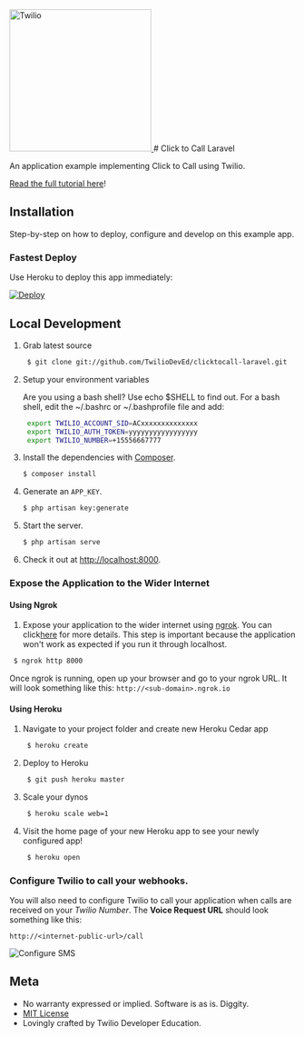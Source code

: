 <a href="https://www.twilio.com">
  <img src="https://static0.twilio.com/marketing/bundles/marketing/img/logos/wordmark-red.svg" alt="Twilio" width="250" />
</a>
# Click to Call Laravel

An application example implementing Click to Call using Twilio.

[Read the full tutorial here](https://www.twilio.com/docs/tutorials/walkthrough/click-to-call/php/laravel)!

## Installation

Step-by-step on how to deploy, configure and develop on this example app.

### Fastest Deploy

Use Heroku to deploy this app immediately:

[![Deploy](https://www.herokucdn.com/deploy/button.png)](https://heroku.com/deploy?template=https://github.com/TwilioDevEd/clicktocall-laravel)

## Local Development

1. Grab latest source

    ```bash
     $ git clone git://github.com/TwilioDevEd/clicktocall-laravel.git
    ```

1. Setup your environment variables

   Are you using a bash shell? Use echo $SHELL to find out. For a bash 
   shell, edit the ~/.bashrc or ~/.bashprofile file and add:

   ```sh
    export TWILIO_ACCOUNT_SID=ACxxxxxxxxxxxxxx
    export TWILIO_AUTH_TOKEN=yyyyyyyyyyyyyyyyy
    export TWILIO_NUMBER=+15556667777
   ```

1. Install the dependencies with [Composer](https://getcomposer.org/).

   ```bash
   $ composer install
   ```

1. Generate an `APP_KEY`.

   ```bash
   $ php artisan key:generate
   ```
   
1. Start the server.

   ```bash
   $ php artisan serve
   ```   

1. Check it out at [http://localhost:8000](http://localhost:8000).

### Expose the Application to the Wider Internet

#### Using Ngrok

1. Expose your application to the wider internet using [ngrok](http://ngrok.com).
   You can click[here](#expose-the-application-to-the-wider-internet) 
   for more details. This step is important because the application won't
   work as expected if you run it through localhost.

  ```bash
   $ ngrok http 8000
  ```

  Once ngrok is running, open up your browser and go to your ngrok URL. 
  It will look something like this: `http://<sub-domain>.ngrok.io`

#### Using Heroku

1. Navigate to your project folder and create new Heroku Cedar app
    
    ```bash
     $ heroku create
    ```

1. Deploy to Heroku

    ```bash
     $ git push heroku master
    ```

1. Scale your dynos

    ```bash
     $ heroku scale web=1
    ```

1. Visit the home page of your new Heroku app to see your newly 
   configured app!

    ```bash
     $ heroku open
    ```

### Configure Twilio to call your webhooks.

  You will also need to configure Twilio to call your application when 
  calls are received on your _Twilio Number_. The **Voice Request URL** 
  should look something like this:

  ```
  http://<internet-public-url>/call
  ```

  ![Configure SMS](http://howtodocs.s3.amazonaws.com/twilio-number-config-all-med.gif)

## Meta

 * No warranty expressed or implied. Software is as is. Diggity.
 * [MIT License](http://www.opensource.org/licenses/mit-license.html)
 * Lovingly crafted by Twilio Developer Education.
